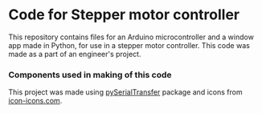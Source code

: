# Code for Stepper motor controller
This repository contains files for an Arduino microcontroller and a window app made in Python, for use in a stepper motor controller. This code was made as a part of an engineer's project.
### Components used in making of this code
This project was made using [pySerialTransfer](https://github.com/PowerBroker2/pySerialTransfer) package and icons from [icon-icons.com](https://icon-icons.com/).
